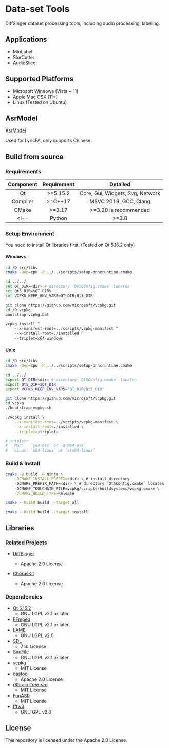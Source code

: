 # Data-set Tools

DiffSinger dataset processing tools, including audio processing, labeling.

## Applications

+ MinLabel
+ SlurCutter
+ AudioSlicer

## Supported Platforms

+ Microsoft Windows (Vista ~ 11)
+ Apple Mac OSX (11+)
+ Linux (Tested on Ubuntu)

## AsrModel

[AsrModel](https://github.com/openvpi/dataset-tools/releases/tag/AsrModel)

Used for LyricFA, only supports Chinese.

## Build from source

### Requirements

| Component | Requirement |             Detailed             |
|:---------:|:-----------:|:--------------------------------:|
|    Qt     |  \>=5.15.2  | Core, Gui, Widgets, Svg, Network |
| Compiler  |  \>=C++17   |      MSVC 2019, GCC, Clang       |
|   CMake   |   \>=3.17   |      >=3.20 is recommended       |
   <!--    |   Python    |              \>=3.8              |                  /                   | -->

### Setup Environment

You need to install Qt libraries first. (Tested on Qt 5.15.2 only)

#### Windows

```sh
cd /D src/libs
cmake -Dep=cpu -P ../../scripts/setup-onnxruntime.cmake

cd ../../
set QT_DIR=<dir> # directory `Qt5Config.cmake` locates
set Qt5_DIR=%QT_DIR%
set VCPKG_KEEP_ENV_VARS=QT_DIR;Qt5_DIR

git clone https://github.com/microsoft/vcpkg.git
cd /D vcpkg
bootstrap-vcpkg.bat

vcpkg install ^
    --x-manifest-root=../scripts/vcpkg-manifest ^
    --x-install-root=./installed ^
    --triplet=x64-windows
```

#### Unix

```sh
cd /D src/libs
cmake -Dep=cpu -P ../../scripts/setup-onnxruntime.cmake

cd ../../
export QT_DIR=<dir> # directory `Qt5Config.cmake` locates
export Qt5_DIR=$QT_DIR
export VCPKG_KEEP_ENV_VARS="QT_DIR;Qt5_DIR"

git clone https://github.com/microsoft/vcpkg.git
cd vcpkg
./bootstrap-vcpkg.sh

./vcpkg install \
    --x-manifest-root=../scripts/vcpkg-manifest \
    --x-install-root=./installed \
    --triplet=<triplet>

# triplet:
#   Mac:   `x64-osx` or `arm64-osx`
#   Linux: `x64-linux` or `arm64-linux`
```

### Build & Install

```sh
cmake -B build -G Ninja \
    -DCMAKE_INSTALL_PREFIX=<dir> \ # install directory
    -DCMAKE_PREFIX_PATH=<dir> \ # directory `Qt5Config.cmake` locates
    -DCMAKE_TOOLCHAIN_FILE=vcpkg/scripts/buildsystems/vcpkg.cmake \
    -DCMAKE_BUILD_TYPE=Release

cmake --build build --target all

cmake --build build --target install
```

## Libraries

### Related Projects

+ [DiffSinger](https://github.com/openvpi/DiffSinger)
    + Apache 2.0 License

+ [ChorusKit](https://github.com/SineStriker/qsynthesis-revenge)
    + Apache 2.0 License

### Dependencies

+ [Qt 5.15.2](https://www.qt.io/)
    + GNU LGPL v2.1 or later
+ [FFmpeg](https://github.com/FFmpeg/FFmpeg)
    + GNU LGPL v2.1 or later
+ [LAME](https://lame.sourceforge.io/)
    + GNU LGPL v2.0
+ [SDL](https://github.com/libsdl-org/SDL)
    + Zlib License
+ [SndFile](https://github.com/libsndfile/libsndfile)
    + GNU LGPL v2.1 or later
+ [vcpkg](https://github.com/microsoft/vcpkg)
    + MIT License
+ [qastool](https://github.com/SineStriker/qt-json-autogen)
    + Apache 2.0 License
+ [r8brain-free-src](https://github.com/avaneev/r8brain-free-src)
    + MIT License
+ [FunASR](https://github.com/alibaba-damo-academy/FunASR)
    + MIT License
+ [fftw3](https://github.com/FFTW/fftw3)
    + GNU GPL v2.0

## License

This repository is licensed under the Apache 2.0 License.
